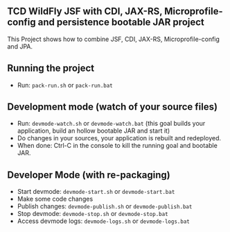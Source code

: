 ## TCD WildFly JSF with CDI, JAX-RS, Microprofile-config and persistence bootable JAR project

This Project shows how to combine JSF, CDI, JAX-RS, Microprofile-config  and JPA. 

## Running the project
* Run: `pack-run.sh` or `pack-run.bat`


## Development mode (watch of your source files)
* Run: `devmode-watch.sh` or `devmode-watch.bat` (this goal builds your application, build an hollow bootable JAR and start it)
* Do changes in your sources, your application is rebuilt and redeployed.
* When done: Ctrl-C in the console to kill the running goal and bootable JAR.



## Developer Mode  (with re-packaging)
* Start devmode: `devmode-start.sh` or `devmode-start.bat`
* Make some code changes
* Publish changes: `devmode-publish.sh` or `devmode-publish.bat`
* Stop devmode: `devmode-stop.sh` or `devmode-stop.bat`
* Access devmode logs: `devmode-logs.sh` or `devmode-logs.bat`